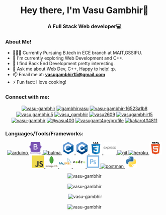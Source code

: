 <h1 align="center">Hey there, I'm Vasu Gambhir👋</h1>
<h3 align="center">A Full Stack Web developer💻</h3>

<h3>About Me!</h3>

-  👨🏽‍💻 Currently Pursuing B.tech in ECE branch at MAIT,GSSIPU.
-  🌱 I'm currently exploring Web Development and C++.
-  🤔 I find Back End Development pretty interesting.
-  💬 Ask me about Web Dev, C++, Happy to help! :p.
-  📫 Email me at: **vasugambhir15@gmail.com**
-  ⚡ Fun fact: I love cooking!





<h3 align="left">Connect with me:</h3>
<p align="center">
<a href="https://codepen.io/vasu-gambhir" target="blank"><img align="center" src="https://raw.githubusercontent.com/rahuldkjain/github-profile-readme-generator/master/src/images/icons/Social/codepen.svg" alt="vasu-gambhir" height="30" width="40" /></a>
<a href="https://twitter.com/gambhirvasu" target="blank"><img align="center" src="https://raw.githubusercontent.com/rahuldkjain/github-profile-readme-generator/master/src/images/icons/Social/twitter.svg" alt="gambhirvasu" height="30" width="40" /></a>
<a href="https://linkedin.com/in/vasu-gambhir-16523a1b8" target="blank"><img align="center" src="https://raw.githubusercontent.com/rahuldkjain/github-profile-readme-generator/master/src/images/icons/Social/linked-in-alt.svg" alt="vasu-gambhir-16523a1b8" height="30" width="40" /></a>
<a href="https://fb.com/vasu.gambhir.5" target="blank"><img align="center" src="https://raw.githubusercontent.com/rahuldkjain/github-profile-readme-generator/master/src/images/icons/Social/facebook.svg" alt="vasu.gambhir.5" height="30" width="40" /></a>
<a href="https://instagram.com/vasu_gambhir" target="blank"><img align="center" src="https://raw.githubusercontent.com/rahuldkjain/github-profile-readme-generator/master/src/images/icons/Social/instagram.svg" alt="vasu_gambhir" height="30" width="40" /></a>
<a href="https://www.codechef.com/users/vasu2609" target="blank"><img align="center" src="https://cdn.jsdelivr.net/npm/simple-icons@3.1.0/icons/codechef.svg" alt="vasu2609" height="30" width="40" /></a>
<a href="https://www.hackerrank.com/vasugambhir15" target="blank"><img align="center" src="https://raw.githubusercontent.com/rahuldkjain/github-profile-readme-generator/master/src/images/icons/Social/hackerrank.svg" alt="vasugambhir15" height="30" width="40" /></a>
<a href="https://www.leetcode.com/vasu-gambhir" target="blank"><img align="center" src="https://raw.githubusercontent.com/rahuldkjain/github-profile-readme-generator/master/src/images/icons/Social/leet-code.svg" alt="vasu-gambhir" height="30" width="40" /></a>
<a href="https://www.hackerearth.com/@vasu400" target="blank"><img align="center" src="https://raw.githubusercontent.com/rahuldkjain/github-profile-readme-generator/master/src/images/icons/Social/hackerearth.svg" alt="@vasu400" height="30" width="40" /></a>
<a href="https://auth.geeksforgeeks.org/user/vasugamt4qe/profile" target="blank"><img align="center" src="https://raw.githubusercontent.com/rahuldkjain/github-profile-readme-generator/master/src/images/icons/Social/geeks-for-geeks.svg" alt="vasugamt4qe/profile" height="30" width="40" /></a>
<a href="https://discord.gg/kakarot#4811" target="blank"><img align="center" src="https://raw.githubusercontent.com/rahuldkjain/github-profile-readme-generator/master/src/images/icons/Social/discord.svg" alt="kakarot#4811" height="30" width="40" /></a>
</p>

<h3 align="left">Languages/Tools/Frameworks:</h3>
<p align="center"> <a href="https://www.arduino.cc/" target="_blank" rel="noreferrer"> <img src="https://cdn.worldvectorlogo.com/logos/arduino-1.svg" alt="arduino" width="40" height="40"/> </a> <a href="https://getbootstrap.com" target="_blank" rel="noreferrer"> <img src="https://raw.githubusercontent.com/devicons/devicon/master/icons/bootstrap/bootstrap-plain-wordmark.svg" alt="bootstrap" width="40" height="40"/> </a> <a href="https://bulma.io/" target="_blank" rel="noreferrer"> <img src="https://raw.githubusercontent.com/gilbarbara/logos/804dc257b59e144eaca5bc6ffd16949752c6f789/logos/bulma.svg" alt="bulma" width="40" height="40"/> </a> <a href="https://www.cprogramming.com/" target="_blank" rel="noreferrer"> <img src="https://raw.githubusercontent.com/devicons/devicon/master/icons/c/c-original.svg" alt="c" width="40" height="40"/> </a> <a href="https://www.w3schools.com/cpp/" target="_blank" rel="noreferrer"> <img src="https://raw.githubusercontent.com/devicons/devicon/master/icons/cplusplus/cplusplus-original.svg" alt="cplusplus" width="40" height="40"/> </a> <a href="https://www.w3schools.com/css/" target="_blank" rel="noreferrer"> <img src="https://raw.githubusercontent.com/devicons/devicon/master/icons/css3/css3-original-wordmark.svg" alt="css3" width="40" height="40"/> </a> <a href="https://expressjs.com" target="_blank" rel="noreferrer"> <img src="https://raw.githubusercontent.com/devicons/devicon/master/icons/express/express-original-wordmark.svg" alt="express" width="40" height="40"/> </a> <a href="https://git-scm.com/" target="_blank" rel="noreferrer"> <img src="https://www.vectorlogo.zone/logos/git-scm/git-scm-icon.svg" alt="git" width="40" height="40"/> </a> <a href="https://heroku.com" target="_blank" rel="noreferrer"> <img src="https://www.vectorlogo.zone/logos/heroku/heroku-icon.svg" alt="heroku" width="40" height="40"/> </a> <a href="https://www.w3.org/html/" target="_blank" rel="noreferrer"> <img src="https://raw.githubusercontent.com/devicons/devicon/master/icons/html5/html5-original-wordmark.svg" alt="html5" width="40" height="40"/> </a> <a href="https://developer.mozilla.org/en-US/docs/Web/JavaScript" target="_blank" rel="noreferrer"> <img src="https://raw.githubusercontent.com/devicons/devicon/master/icons/javascript/javascript-original.svg" alt="javascript" width="40" height="40"/> </a> <a href="https://www.mongodb.com/" target="_blank" rel="noreferrer"> <img src="https://raw.githubusercontent.com/devicons/devicon/master/icons/mongodb/mongodb-original-wordmark.svg" alt="mongodb" width="40" height="40"/> </a> <a href="https://www.mysql.com/" target="_blank" rel="noreferrer"> <img src="https://raw.githubusercontent.com/devicons/devicon/master/icons/mysql/mysql-original-wordmark.svg" alt="mysql" width="40" height="40"/> </a> <a href="https://nodejs.org" target="_blank" rel="noreferrer"> <img src="https://raw.githubusercontent.com/devicons/devicon/master/icons/nodejs/nodejs-original-wordmark.svg" alt="nodejs" width="40" height="40"/> </a> <a href="https://www.photoshop.com/en" target="_blank" rel="noreferrer"> <img src="https://raw.githubusercontent.com/devicons/devicon/master/icons/photoshop/photoshop-line.svg" alt="photoshop" width="40" height="40"/> </a> <a href="https://postman.com" target="_blank" rel="noreferrer"> <img src="https://www.vectorlogo.zone/logos/getpostman/getpostman-icon.svg" alt="postman" width="40" height="40"/> </a> <a href="https://www.python.org" target="_blank" rel="noreferrer"> <img src="https://raw.githubusercontent.com/devicons/devicon/master/icons/python/python-original.svg" alt="python" width="40" height="40"/> </a> </p>

<p align="center"> <img src="https://komarev.com/ghpvc/?username=vasu-gambhir&label=Profile%20views&color=0e75b6&style=flat" alt="vasu-gambhir" /> </p>

<p align="center"><img align="center" src="https://github-readme-stats.vercel.app/api/top-langs?username=vasu-gambhir&show_icons=true&locale=en&layout=compact" alt="vasu-gambhir" /></p>

<p align="center">&nbsp;<img align="center" src="https://github-readme-stats.vercel.app/api?username=vasu-gambhir&show_icons=true&locale=en" alt="vasu-gambhir" /></p>

<p align="center"><img align="center" src="https://github-readme-streak-stats.herokuapp.com/?user=vasu-gambhir&" alt="vasu-gambhir" /></p>


